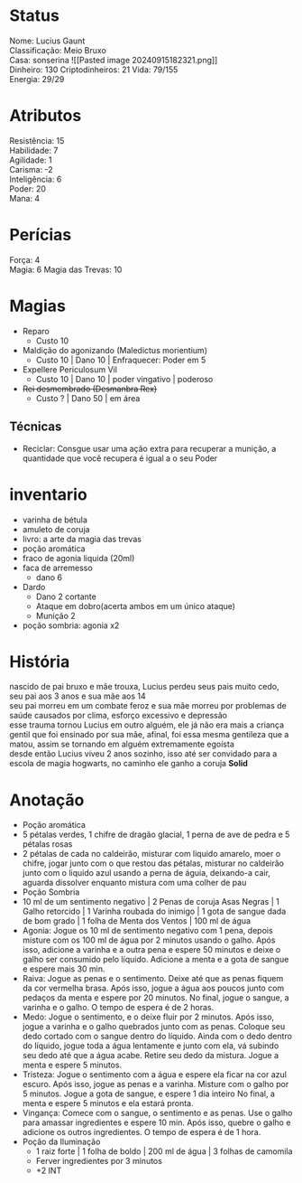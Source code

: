 # Status
Nome: Lucius Gaunt  
Classificação: Meio Bruxo  
Casa:  sonserina
![[Pasted image 20240915182321.png]]  
Dinheiro: 130 
Criptodinheiros: 21
Vida: 79/155  
Energia: 29/29  

# Atributos  
Resistência: 15    
Habilidade: 7  
Agilidade: 1  
Carisma:  -2  
Inteligência: 6  
Poder: 20  
Mana: 4  


# Perícias  
Força: 4  
Magia: 6 
Magia das Trevas: 10  

# Magias
- Reparo
	-  Custo 10
- Maldição do agonizando (Maledictus morientium)
	- Custo 10 | Dano 10 | Enfraquecer: Poder em 5
- Expellere Periculosum Vil
	-  Custo 10 | Dano 10 | poder vingativo | poderoso
- ~~Rei desmembrado (Desmanbra Rex)~~
	- Custo ? | Dano 50 | em área
## Técnicas
- Reciclar: Consgue usar uma ação extra para recuperar a munição, a quantidade que você recupera é igual a o seu Poder
# inventario  
- varinha de bétula  
- amuleto de coruja
- livro: a arte da magia das trevas  
- poção aromática
- fraco de agonia liquida  (20ml)
- faca de arremesso
	- dano 6
- Dardo
	- Dano 2 cortante
	- Ataque em dobro(acerta ambos em um único ataque)
	- Munição 2
 - poção sombria: agonia x2

# História
nascido de pai bruxo e mãe trouxa, Lucius perdeu seus pais muito cedo, seu pai aos 3 anos e sua mãe aos 14  
seu pai morreu em um combate feroz e sua mãe morreu por problemas de saúde causados por clima, esforço excessivo e depressão  
esse trauma tornou Lucius em outro alguém, ele já não era mais a criança gentil que foi ensinado por sua mãe, afinal, foi essa mesma gentileza que a matou, assim se tornando em alguém extremamente egoísta  
desde então Lucius viveu 2 anos sozinho, isso até ser convidado para a escola de magia hogwarts, no caminho ele ganho a coruja **Solid**  

# Anotação
- Poção aromática
 - 5 pétalas verdes, 1 chifre de dragão glacial, 1 perna de ave de pedra e 5 pétalas rosas
 - 2 pétalas de cada no caldeirão, misturar com liquido amarelo, moer o chifre, jogar junto com o que restou das pétalas, misturar no caldeirão junto com o liquido azul usando a perna de águia, deixando-a cair, aguarda dissolver enquanto mistura com uma colher de pau
- Poção Sombria
 - 10 ml de um sentimento negativo | 2 Penas de coruja Asas Negras | 1 Galho retorcido | 1 Varinha roubada do inimigo | 1 gota de sangue dada de bom grado | 1 folha de Menta dos Ventos | 100 ml de água
 - Agonia: Jogue os 10 ml de sentimento negativo com 1 pena, depois misture com os 100 ml de água por 2 minutos usando o galho. Após isso, adicione a varinha e a outra pena e espere 50 minutos e deixe o galho ser consumido pelo líquido. Adicione a menta e a gota de sangue e espere mais 30 min.
 - Raiva: Jogue as penas e o sentimento. Deixe até que as penas fiquem da cor vermelha brasa. Após isso, jogue a água aos poucos junto com pedaços da menta e espere por 20 minutos. No final, jogue o sangue, a varinha e o galho. O tempo de espera é de 2 horas.
 - Medo: Jogue o sentimento, e o deixe fluir por 2 minutos. Após isso, jogue a varinha e o galho quebrados junto com as penas. Coloque seu dedo cortado com o sangue dentro do líquido. Ainda com o dedo dentro do líquido, jogue toda a água lentamente e junto com ela, vá subindo seu dedo até que a água acabe. Retire seu dedo da mistura. Jogue a menta e espere 5 minutos.
 - Tristeza: Jogue o sentimento com a água e espere ela ficar na cor azul escuro. Após isso, jogue as penas e a varinha. Misture com o galho por 5 minutos. Jogue a gota de sangue, e espere 1 dia inteiro No final, a menta e espere 5 minutos e ela estará pronta.
 - Vingança: Comece com o sangue, o sentimento e as penas. Use o galho para amassar ingredientes e espere 10 min. Após isso, quebre o galho e adicione os outros ingredientes. O tempo de espera é de 1 hora.
 - Poção da Iluminação
	 - 1 raiz forte | 1 folha de boldo | 200 ml de água | 3 folhas de camomila
	 - Ferver ingredientes por 3 minutos
	 - +2 INT